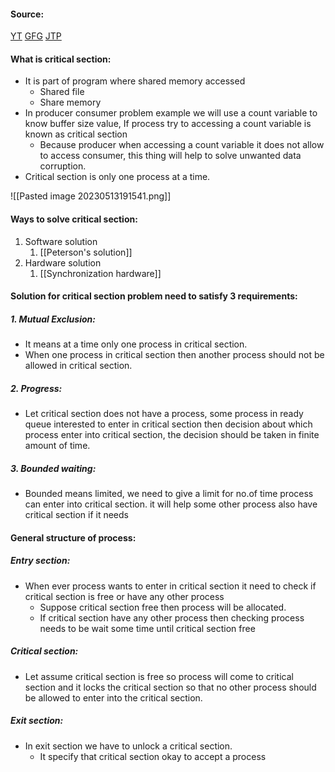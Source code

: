 #### Source:
[YT](https://www.youtube.com/watch?v=QxXez-kiLf0&list=PLXj4XH7LcRfDrdQuJTHIPmKMpa7eYVaPm&index=31)
[GFG](https://www.geeksforgeeks.org/g-fact-70/)
[JTP](https://www.javatpoint.com/os-critical-section-problem)

#### What is critical section:

* It is part of program where shared memory accessed
	* Shared file
	* Share memory
* In producer consumer problem example we will use a count variable to know buffer size value, If process try to accessing a count variable is known as critical section
	* Because producer when accessing a count variable it does not allow to access consumer, this thing will help to solve unwanted data corruption.
* Critical section is only one process at a time.

![[Pasted image 20230513191541.png]]

#### Ways to solve critical section:

1. Software solution
	1. [[Peterson's solution]]
2. Hardware solution
	1. [[Synchronization hardware]]

#### Solution for critical section problem need to satisfy 3 requirements:

##### 1. Mutual Exclusion:
* It means at a time only one process in critical section.
* When one process in critical section then another process should not be allowed in critical section.

##### 2. Progress:
* Let critical section does not have a process, some process in ready queue interested to enter in critical section then decision about which process enter into critical section, the decision should be taken in finite amount of time.

##### 3. Bounded waiting:
* Bounded means limited, we need to give a limit for no.of time process can enter into critical section. it will help some other process also have critical section if it needs


#### General structure of process:

##### Entry section:
* When ever process wants to enter in critical section it need to check if critical section is free or have any other process
	* Suppose critical section free then process will be allocated.
	* If critical section have any other process then checking process needs to be wait some time until critical section free

##### Critical section:
* Let assume critical section is free so process will come to critical section and it locks the critical section so that no other process should be allowed to enter into the critical section.

##### Exit section:
* In exit section we have to unlock a critical section.
	* It specify that critical section okay to accept a process
